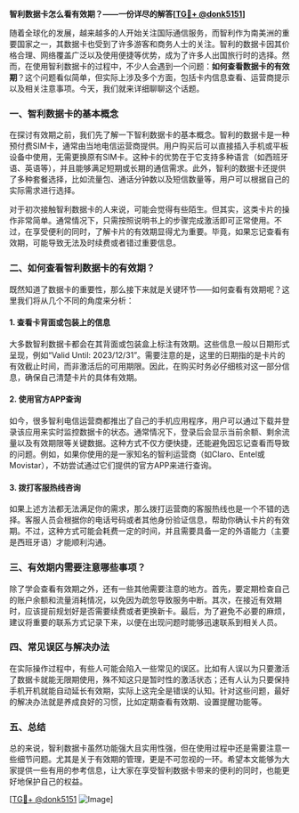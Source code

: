 **智利数据卡怎么看有效期？——一份详尽的解答[[TG💪+ @donk5151](https://t.me/s/donk5151)]**

随着全球化的发展，越来越多的人开始关注国际通信服务，而智利作为南美洲的重要国家之一，其数据卡也受到了许多游客和商务人士的关注。智利的数据卡因其价格合理、网络覆盖广泛以及使用便捷等优势，成为了许多人出国旅行时的选择。然而，在使用智利数据卡的过程中，不少人会遇到一个问题：**如何查看数据卡的有效期**？这个问题看似简单，但实际上涉及多个方面，包括卡内信息查看、运营商提示以及相关注意事项。今天，我们就来详细聊聊这个话题。

### 一、智利数据卡的基本概念

在探讨有效期之前，我们先了解一下智利数据卡的基本概念。智利的数据卡是一种预付费SIM卡，通常由当地电信运营商提供。用户购买后可以直接插入手机或平板设备中使用，无需更换原有SIM卡。这种卡的优势在于它支持多种语言（如西班牙语、英语等），并且能够满足短期或长期的通信需求。此外，智利的数据卡还提供了多种套餐选择，比如流量包、通话分钟数以及短信数量等，用户可以根据自己的实际需求进行选择。

对于初次接触智利数据卡的人来说，可能会觉得有些陌生。但其实，这类卡片的操作非常简单。通常情况下，只需按照说明书上的步骤完成激活即可正常使用。不过，在享受便利的同时，了解卡片的有效期显得尤为重要。毕竟，如果忘记查看有效期，可能导致无法及时续费或者错过重要信息。

### 二、如何查看智利数据卡的有效期？

既然知道了数据卡的重要性，那么接下来就是关键环节——如何查看有效期呢？这里我们将从几个不同的角度来分析：

#### 1. 查看卡背面或包装上的信息
大多数智利数据卡都会在其背面或包装盒上标注有效期。这些信息一般以日期形式呈现，例如“Valid Until: 2023/12/31”。需要注意的是，这里的日期指的是卡片的有效截止时间，而非激活后的可用期限。因此，在购买时务必仔细核对这一部分信息，确保自己清楚卡片的具体有效期。

#### 2. 使用官方APP查询
如今，很多智利电信运营商都推出了自己的手机应用程序，用户可以通过下载并登录该应用来实时监控数据卡的状态。通常情况下，登录后会显示当前余额、剩余流量以及有效期限等关键数据。这种方式不仅方便快捷，还能避免因忘记查看而导致的问题。例如，如果你使用的是一家知名的智利运营商（如Claro、Entel或Movistar），不妨尝试通过它们提供的官方APP来进行查询。

#### 3. 拨打客服热线咨询
如果上述方法都无法满足你的需求，那么拨打运营商的客服热线也是一个不错的选择。客服人员会根据你的电话号码或者其他身份验证信息，帮助你确认卡片的有效期。不过，这种方式可能会耗费一定的时间，并且需要具备一定的外语能力（主要是西班牙语）才能顺利沟通。

### 三、有效期内需要注意哪些事项？

除了学会查看有效期之外，还有一些其他需要注意的地方。首先，要定期检查自己的账户余额和流量消耗情况，以免因为疏忽导致服务中断。其次，在接近有效期时，应该提前规划好是否需要续费或者更换新卡。最后，为了避免不必要的麻烦，建议将重要的联系方式记录下来，以便在出现问题时能够迅速联系到相关人员。

### 四、常见误区与解决办法

在实际操作过程中，有些人可能会陷入一些常见的误区。比如有人误以为只要激活了数据卡就能无限期使用，殊不知这只是暂时性的激活状态；还有人认为只要保持手机开机就能自动延长有效期，实际上这完全是错误的认知。针对这些问题，最好的解决办法就是养成良好的习惯，比如定期查看有效期、设置提醒功能等。

### 五、总结

总的来说，智利数据卡虽然功能强大且实用性强，但在使用过程中还是需要注意一些细节问题。尤其是关于有效期的管理，更是不可忽视的一环。希望本文能够为大家提供一些有用的参考信息，让大家在享受智利数据卡带来的便利的同时，也能更好地保护自己的权益。

[[TG💪+ @donk5151](https://t.me/s/donk5151) ![Image](https://i.postimg.cc/rwNCRYN7/Snipaste-2025-04-30-17-27-05.png)]